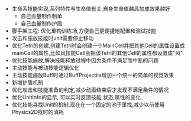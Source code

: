 - 生命系技能实现,系列特性与生命值有关,自身生命值越高加成效果越好
    - 自己血量制作制单
    - 自己血量制作护盾
- 脚手架工程: 优化重构训练场,方便自己更便捷地配置和测试技能
- 攻击和施放技能时unit需要停止移动
- 优化Tetri的创建,创建Tetri时会创建一个MainCell并把其他Cell的属性设置成mainCell的属性,比如风技能Cell会把该Tetri的其他Cell的属性都设置成"风"
- 优化技能施放,解决技能释放过程中因为条件不满足而中断的问题
- 主动技能与被动技能逻辑优化
- 主动技能施放Buff时通过BuffProjectile增加一个统一的简单的视觉效果
- 新增护盾机制
- 优化攻击和技能准备的判定,减少动画结束后才发现不满足条件的情况
- 优化UnitInfo的显示, 可以实时反馈技能,状态,属性的变化
- 优化技能寻找Unit的机制,现在在一个固定的池子里找,减少以前使用Physics2D找时的消耗
